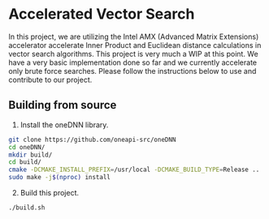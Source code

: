 # Accelerated Vector Search

In this project, we are utilizing the Intel AMX (Advanced Matrix Extensions) accelerator accelerate
Inner Product and Euclidean distance calculations in vector search algorithms. This project is very much a WIP at this point. We have a very basic implementation done so far and we currently accelerate
only brute force searches. Please follow the instructions below to use and contribute to our project.

## Building from source

1. Install the oneDNN library.

```bash
git clone https://github.com/oneapi-src/oneDNN
cd oneDNN/
mkdir build/
cd build/
cmake -DCMAKE_INSTALL_PREFIX=/usr/local -DCMAKE_BUILD_TYPE=Release ..
sudo make -j$(nproc) install
```

2. Build this project.
```bash
./build.sh
```
